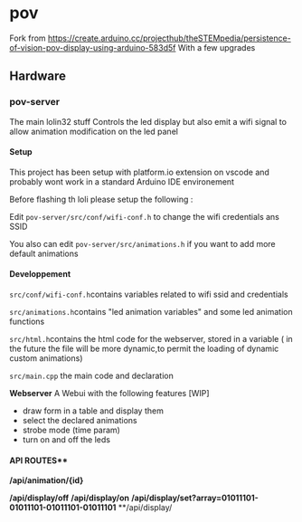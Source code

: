 # pov
Fork from https://create.arduino.cc/projecthub/theSTEMpedia/persistence-of-vision-pov-display-using-arduino-583d5f
With a few upgrades


## Hardware

### pov-server

The main lolin32 stuff
Controls the led display but also emit a wifi signal to allow animation modification on the led panel


#### Setup

This project has been setup with platform.io extension on vscode and probably wont work in a standard Arduino IDE environement

Before flashing th loli please setup the following :

Edit `pov-server/src/conf/wifi-conf.h` to change the wifi credentials ans SSID

You also can edit  `pov-server/src/animations.h` if you want to add more default animations


#### Developpement

`src/conf/wifi-conf.h`contains variables related to wifi ssid and credentials

`src/animations.h`contains "led animation variables" and some led animation functions

`src/html.h`contains the html code for the webserver, stored in a variable ( in the future the file will be more dynamic,to permit the loading of dynamic custom animations)

`src/main.cpp` the main code and declaration 

**Webserver**
A Webui with the following features [WIP]
- draw form in a table and display them
- select the declared animations
- strobe mode (time param)
- turn on and off the leds

#### API ROUTES**

**/api/animation/{id}**


**/api/display/off**
**/api/display/on**
**/api/display/set?array=01011101-01011101-01011101-01011101**
**/api/display/










